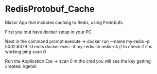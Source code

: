 # RedisProtobuf_Cache
Blazor App that includes caching to Redis, using Protobufs.

First you mut have docker setup in your PC.

Next in the command prompt execute ->
docker run --name my-redis -p 5002:6379 -d redis
docker exec -it my-redis sh
redis-cli
//To check if it is working
ping
scan 0

Run the Application
Exe -> scan 0 in the cmd you will see the key getting created.
hgetall <key>

